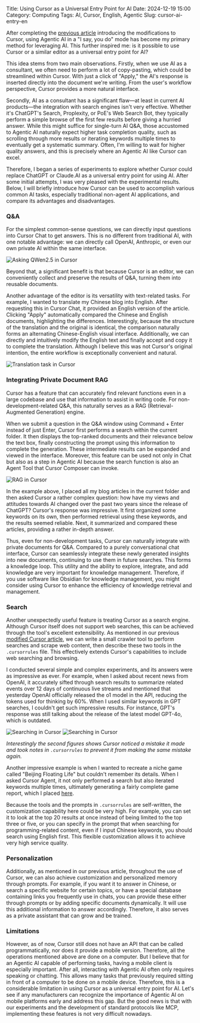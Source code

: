 Title: Using Cursor as a Universal Entry Point for AI
Date: 2024-12-19 15:00
Category: Computing
Tags: AI, Cursor, English, Agentic
Slug: cursor-ai-entry-en

After completing the [previous article](/cursor-to-devin-en.html) introducing the modifications to Cursor, using Agentic AI in a "I say, you do" mode has become my primary method for leveraging AI. This further inspired me: is it possible to use Cursor or a similar editor as a universal entry point for AI?

This idea stems from two main observations. Firstly, when we use AI as a consultant, we often need to perform a lot of copy-pasting, which could be streamlined within Cursor. With just a click of "Apply," the AI's response is inserted directly into the document we're writing. From the user's workflow perspective, Cursor provides a more natural interface.

Secondly, AI as a consultant has a significant flaw—at least in current AI products—the integration with search engines isn't very effective. Whether it's ChatGPT's Search, Proplexity, or PoE's Web Search Bot, they typically perform a simple browse of the first few results before giving a hurried answer. While this might suffice for single-turn AI Q&A, those accustomed to Agentic AI naturally expect higher task completion quality, such as scrolling through more results or iterating keywords multiple times to eventually get a systematic summary. Often, I'm willing to wait for higher quality answers, and this is precisely where an Agentic AI like Cursor can excel.

Therefore, I began a series of experiments to explore whether Cursor could replace ChatGPT or Claude.AI as a universal entry point for using AI. After some initial attempts, I was very pleased with the experimental results. Below, I will briefly introduce how Cursor can be used to accomplish various common AI tasks, especially traditional non-agent AI applications, and compare its advantages and disadvantages.

### Q&A

For the simplest common-sense questions, we can directly input questions into Cursor Chat to get answers. This is no different from traditional AI, with one notable advantage: we can directly call OpenAI, Anthropic, or even our own private AI within the same interface.

![Asking QWen2.5 in Cursor](/images/cursor-entry-chat-en.png)

Beyond that, a significant benefit is that because Cursor is an editor, we can conveniently collect and preserve the results of Q&A, turning them into reusable documents.

Another advantage of the editor is its versatility with text-related tasks. For example, I wanted to translate my Chinese blog into English. After requesting this in Cursor Chat, it provided an English version of the article. Clicking "Apply" automatically compared the Chinese and English documents, highlighting the differences. Interestingly, because the structure of the translation and the original is identical, the comparison naturally forms an alternating Chinese-English visual interface. Additionally, we can directly and intuitively modify the English text and finally accept and copy it to complete the translation. Although I believe this was not Cursor's original intention, the entire workflow is exceptionally convenient and natural.

![Translation task in Cursor](/images/cursor-entry-translate.jpeg)

### Integrating Private Document RAG

Cursor has a feature that can accurately find relevant functions even in a large codebase and use that information to assist in writing code. For non-development-related Q&A, this naturally serves as a RAG (Retrieval-Augmented Generation) engine.

When we submit a question in the Q&A window using Command + Enter instead of just Enter, Cursor first performs a search within the current folder. It then displays the top-ranked documents and their relevance below the text box, finally constructing the prompt using this information to complete the generation. These intermediate results can be expanded and viewed in the interface. Moreover, this feature can be used not only in Chat but also as a step in Agentic AI because the search function is also an Agent Tool that Cursor Composer can invoke.

![RAG in Cursor](/images/cursor-entry-rag-en.png)

In the example above, I placed all my blog articles in the current folder and then asked Cursor a rather complex question: how have my views and attitudes towards AI changed over the past two years since the release of ChatGPT? Cursor's response was impressive. It first organized some keywords on its own, then performed retrieval using these keywords, and the results seemed reliable. Next, it summarized and compared these articles, providing a rather in-depth answer.

Thus, even for non-development tasks, Cursor can naturally integrate with private documents for Q&A. Compared to a purely conversational chat interface, Cursor can seamlessly integrate these newly generated insights into new documents, continuing to use them in future searches. This forms a knowledge loop. This utility and the ability to explore, integrate, and add knowledge are very important for knowledge management. Therefore, if you use software like Obsidian for knowledge management, you might consider using Cursor to enhance the efficiency of knowledge retrieval and management.

### Search

Another unexpectedly useful feature is treating Cursor as a search engine. Although Cursor itself does not support web searches, this can be achieved through the tool's excellent extensibility. As mentioned in our previous [modified Cursor article](/cursor-to-devin-en.html), we can write a small crawler tool to perform searches and scrape web content, then describe these two tools in the `.cursorrules` file. This effectively extends Cursor's capabilities to include web searching and browsing.

I conducted several simple and complex experiments, and its answers were as impressive as ever. For example, when I asked about recent news from OpenAI, it accurately sifted through search results to summarize related events over 12 days of continuous live streams and mentioned that yesterday OpenAI officially released the o1 model in the API, reducing the tokens used for thinking by 60%. When I used similar keywords in GPT searches, I couldn't get such impressive results. For instance, GPT's response was still talking about the release of the latest model GPT-4o, which is outdated.

![Searching in Cursor](/images/cursor-entry-search-1-en.png)
![Searching in Cursor](/images/cursor-entry-search-2-en.png)

*Interestingly the second figures shows Cursor noticed a mistake it made and took notes in `.cursorrules` to prevent it from making the same mistake again.*

Another impressive example is when I wanted to recreate a niche game called "Beijing Floating Life" but couldn't remember its details. When I asked Cursor Agent, it not only performed a search but also iterated keywords multiple times, ultimately generating a fairly complete game report, which I placed [here](https://yage.ai/beijing_life_story.html).

Because the tools and the prompts in `.cursorrules` are self-written, the customization capability here could be very high. For example, you can set it to look at the top 20 results at once instead of being limited to the top three or five, or you can specify in the prompt that when searching for programming-related content, even if I input Chinese keywords, you should search using English first. This flexible customization allows it to achieve very high service quality.

### Personalization

Additionally, as mentioned in our previous article, throughout the use of Cursor, we can also achieve customization and personalized memory through prompts. For example, if you want it to answer in Chinese, or search a specific website for certain topics, or have a special database containing links you frequently use in chats, you can provide these either through prompts or by adding specific documents dynamically. It will use this additional information to answer accordingly. Therefore, it also serves as a private assistant that can grow and be trained.

### Limitations

However, as of now, Cursor still does not have an API that can be called programmatically, nor does it provide a mobile version. Therefore, all the operations mentioned above are done on a computer. But I believe that for an Agentic AI capable of performing tasks, having a mobile client is especially important. After all, interacting with Agentic AI often only requires speaking or chatting. This allows many tasks that previously required sitting in front of a computer to be done on a mobile device. Therefore, this is a considerable limitation in using Cursor as a universal entry point for AI. Let's see if any manufacturers can recognize the importance of Agentic AI on mobile platforms early and address this gap. But the good news is that with our experiments and the development of standard protocols like MCP, implementing these features is not very difficult nowadays.
